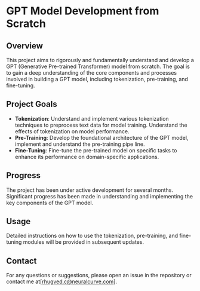 # GPT Model Development from Scratch

## Overview

This project aims to rigorously and fundamentally understand and develop a GPT (Generative Pre-trained Transformer) model from scratch. The goal is to gain a deep understanding of the core components and processes involved in building a GPT model, including tokenization, pre-training, and fine-tuning.

## Project Goals

- **Tokenization**: Understand and implement various tokenization techniques to preprocess text data for model training. Understand the effects of tokenization on model performance.
- **Pre-Training**: Develop the foundational architecture of the GPT model, implement and understand the pre-training pipe line.
- **Fine-Tuning**: Fine-tune the pre-trained model on specific tasks to enhance its performance on domain-specific applications.

## Progress

The project has been under active development for several months. Significant progress has been made in understanding and implementing the key components of the GPT model.

## Usage

Detailed instructions on how to use the tokenization, pre-training, and fine-tuning modules will be provided in subsequent updates.

## Contact

For any questions or suggestions, please open an issue in the repository or contact me at[rhugved.c@neuralcurve.com].